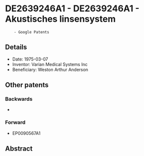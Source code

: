 # DE2639246A1 - DE2639246A1 - Akustisches linsensystem 
        - Google Patents

## Details

* Date: 1975-03-07
* Inventor: Varian Medical Systems Inc
* Beneficiary: Weston Arthur Anderson
## Other patents

### Backwards
 * 
### Forward
 * EP0090567A1
## Abstract

